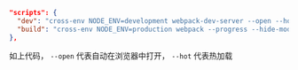 ```json
"scripts": {
  "dev": "cross-env NODE_ENV=development webpack-dev-server --open --hot",
  "build": "cross-env NODE_ENV=production webpack --progress --hide-modules"
},
```

如上代码， `--open` 代表自动在浏览器中打开， `--hot` 代表热加载

